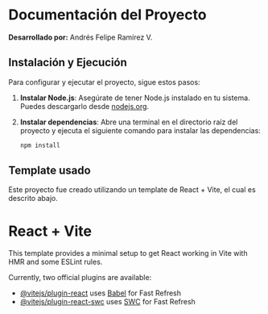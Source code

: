 # Documentación del Proyecto

**Desarrollado por:** Andrés Felipe Ramírez V.



## Instalación y Ejecución

Para configurar y ejecutar el proyecto, sigue estos pasos:

1. **Instalar Node.js**: Asegúrate de tener Node.js instalado en tu sistema. Puedes descargarlo desde [nodejs.org](https://nodejs.org/).

2. **Instalar dependencias**: Abre una terminal en el directorio raíz del proyecto y ejecuta el siguiente comando para instalar las dependencias:
   ```bash
   npm install

   
## Template usado

Este proyecto fue creado utilizando un template de React + Vite, el cual es descrito abajo.

# React + Vite

This template provides a minimal setup to get React working in Vite with HMR and some ESLint rules.

Currently, two official plugins are available:

- [@vitejs/plugin-react](https://github.com/vitejs/vite-plugin-react/blob/main/packages/plugin-react/README.md) uses [Babel](https://babeljs.io/) for Fast Refresh
- [@vitejs/plugin-react-swc](https://github.com/vitejs/vite-plugin-react-swc) uses [SWC](https://swc.rs/) for Fast Refresh



